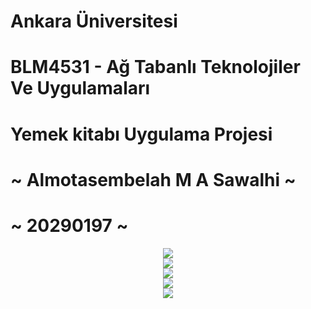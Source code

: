 # Ankara Üniversitesi
#          BLM4531 - Ağ Tabanlı Teknolojiler Ve Uygulamaları
#                  Yemek kitabı Uygulama Projesi 
#  ~ Almotasembelah M A Sawalhi ~
#  ~ 20290197 ~

<center><img src="LOGIN.png" /></a></center> 
<center><img src="singup2.png" /></a></center>
<center><img src="home screen.png" /></a></center>
<center><img src="yemek 1.png" /></a></center>
<center><img src="yemek icinde 2222 anther one.png" /></a></center>
